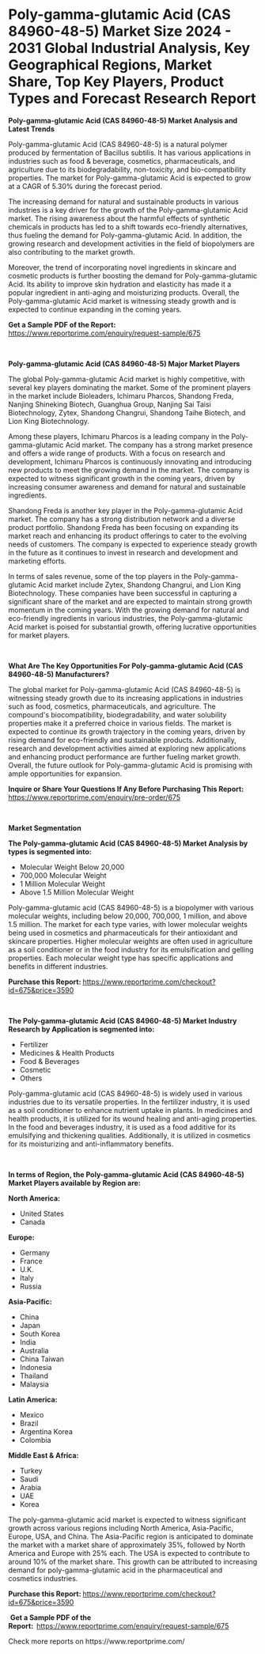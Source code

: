 <p><h1>Poly-gamma-glutamic Acid (CAS 84960-48-5) Market Size 2024 - 2031 Global Industrial Analysis, Key Geographical Regions, Market Share, Top Key Players, Product Types and Forecast Research Report</h1></p><p><strong>Poly-gamma-glutamic Acid (CAS 84960-48-5) Market Analysis and Latest Trends</strong></p>
<p><p>Poly-gamma-glutamic Acid (CAS 84960-48-5) is a natural polymer produced by fermentation of Bacillus subtilis. It has various applications in industries such as food & beverage, cosmetics, pharmaceuticals, and agriculture due to its biodegradability, non-toxicity, and bio-compatibility properties. The market for Poly-gamma-glutamic Acid is expected to grow at a CAGR of 5.30% during the forecast period.</p><p>The increasing demand for natural and sustainable products in various industries is a key driver for the growth of the Poly-gamma-glutamic Acid market. The rising awareness about the harmful effects of synthetic chemicals in products has led to a shift towards eco-friendly alternatives, thus fueling the demand for Poly-gamma-glutamic Acid. In addition, the growing research and development activities in the field of biopolymers are also contributing to the market growth.</p><p>Moreover, the trend of incorporating novel ingredients in skincare and cosmetic products is further boosting the demand for Poly-gamma-glutamic Acid. Its ability to improve skin hydration and elasticity has made it a popular ingredient in anti-aging and moisturizing products. Overall, the Poly-gamma-glutamic Acid market is witnessing steady growth and is expected to continue expanding in the coming years.</p></p>
<p><strong>Get a Sample PDF of the Report:&nbsp;</strong> <a href="https://www.reportprime.com/enquiry/request-sample/675">https://www.reportprime.com/enquiry/request-sample/675</a></p>
<p>&nbsp;</p>
<p><strong>Poly-gamma-glutamic Acid (CAS 84960-48-5) Major Market Players</strong></p>
<p><p>The global Poly-gamma-glutamic Acid market is highly competitive, with several key players dominating the market. Some of the prominent players in the market include Bioleaders, Ichimaru Pharcos, Shandong Freda, Nanjing Shineking Biotech, Guanghua Group, Nanjing Sai Taisi Biotechnology, Zytex, Shandong Changrui, Shandong Taihe Biotech, and Lion King Biotechnology.</p><p>Among these players, Ichimaru Pharcos is a leading company in the Poly-gamma-glutamic Acid market. The company has a strong market presence and offers a wide range of products. With a focus on research and development, Ichimaru Pharcos is continuously innovating and introducing new products to meet the growing demand in the market. The company is expected to witness significant growth in the coming years, driven by increasing consumer awareness and demand for natural and sustainable ingredients.</p><p>Shandong Freda is another key player in the Poly-gamma-glutamic Acid market. The company has a strong distribution network and a diverse product portfolio. Shandong Freda has been focusing on expanding its market reach and enhancing its product offerings to cater to the evolving needs of customers. The company is expected to experience steady growth in the future as it continues to invest in research and development and marketing efforts.</p><p>In terms of sales revenue, some of the top players in the Poly-gamma-glutamic Acid market include Zytex, Shandong Changrui, and Lion King Biotechnology. These companies have been successful in capturing a significant share of the market and are expected to maintain strong growth momentum in the coming years. With the growing demand for natural and eco-friendly ingredients in various industries, the Poly-gamma-glutamic Acid market is poised for substantial growth, offering lucrative opportunities for market players.</p></p>
<p>&nbsp;</p>
<p><strong>What Are The Key Opportunities For Poly-gamma-glutamic Acid (CAS 84960-48-5) Manufacturers?</strong></p>
<p><p>The global market for Poly-gamma-glutamic Acid (CAS 84960-48-5) is witnessing steady growth due to its increasing applications in industries such as food, cosmetics, pharmaceuticals, and agriculture. The compound's biocompatibility, biodegradability, and water solubility properties make it a preferred choice in various fields. The market is expected to continue its growth trajectory in the coming years, driven by rising demand for eco-friendly and sustainable products. Additionally, research and development activities aimed at exploring new applications and enhancing product performance are further fueling market growth. Overall, the future outlook for Poly-gamma-glutamic Acid is promising with ample opportunities for expansion.</p></p>
<p><strong>Inquire or Share Your Questions If Any Before Purchasing This Report:</strong> <a href="https://www.reportprime.com/enquiry/pre-order/675">https://www.reportprime.com/enquiry/pre-order/675</a></p>
<p>&nbsp;</p>
<p><strong>Market Segmentation</strong></p>
<p><strong>The Poly-gamma-glutamic Acid (CAS 84960-48-5) Market Analysis by types is segmented into:</strong></p>
<p><ul><li>Molecular Weight Below 20,000</li><li>700,000 Molecular Weight</li><li>1 Million Molecular Weight</li><li>Above 1.5 Million Molecular Weight</li></ul></p>
<p><p>Poly-gamma-glutamic acid (CAS 84960-48-5) is a biopolymer with various molecular weights, including below 20,000, 700,000, 1 million, and above 1.5 million. The market for each type varies, with lower molecular weights being used in cosmetics and pharmaceuticals for their antioxidant and skincare properties. Higher molecular weights are often used in agriculture as a soil conditioner or in the food industry for its emulsification and gelling properties. Each molecular weight type has specific applications and benefits in different industries.</p></p>
<p><strong>Purchase this Report:&nbsp;</strong><a href="https://www.reportprime.com/checkout?id=675&price=3590">https://www.reportprime.com/checkout?id=675&price=3590</a></p>
<p>&nbsp;</p>
<p><strong>The Poly-gamma-glutamic Acid (CAS 84960-48-5) Market Industry Research by Application is segmented into:</strong></p>
<p><ul><li>Fertilizer</li><li>Medicines & Health Products</li><li>Food & Beverages</li><li>Cosmetic</li><li>Others</li></ul></p>
<p><p>Poly-gamma-glutamic acid (CAS 84960-48-5) is widely used in various industries due to its versatile properties. In the fertilizer industry, it is used as a soil conditioner to enhance nutrient uptake in plants. In medicines and health products, it is utilized for its wound healing and anti-aging properties. In the food and beverages industry, it is used as a food additive for its emulsifying and thickening qualities. Additionally, it is utilized in cosmetics for its moisturizing and anti-inflammatory benefits.</p></p>
<p>&nbsp;</p>
<p><strong>In terms of Region, the Poly-gamma-glutamic Acid (CAS 84960-48-5) Market Players available by Region are:</strong></p>
<p>
    <p> <strong> North America: </strong>
        <ul>
            <li>United States</li>
            <li>Canada</li>
        </ul>
        </p> 
    <p> <strong> Europe: </strong>
        <ul>
            <li>Germany</li>
            <li>France</li>
            <li>U.K.</li>
            <li>Italy</li>
            <li>Russia</li>
        </ul>
        </p> 
    <p> <strong> Asia-Pacific: </strong>
        <ul>
            <li>China</li>
            <li>Japan</li>
            <li>South Korea</li>
            <li>India</li>
            <li>Australia</li>
            <li>China Taiwan</li>
            <li>Indonesia</li>
            <li>Thailand</li>
            <li>Malaysia</li>
        </ul>
        </p> 
    <p> <strong> Latin America: </strong>
        <ul>
            <li>Mexico</li>
            <li>Brazil</li>
            <li>Argentina Korea</li>
            <li>Colombia</li>
        </ul>
        </p> 
    <p> <strong> Middle East & Africa: </strong>
        <ul>
            <li>Turkey</li>
            <li>Saudi</li>
            <li>Arabia</li>
            <li>UAE</li>
            <li>Korea</li>
        </ul>
    </p>
    </p>
<p><p>The poly-gamma-glutamic acid market is expected to witness significant growth across various regions including North America, Asia-Pacific, Europe, USA, and China. The Asia-Pacific region is anticipated to dominate the market with a market share of approximately 35%, followed by North America and Europe with 25% each. The USA is expected to contribute to around 10% of the market share. This growth can be attributed to increasing demand for poly-gamma-glutamic acid in the pharmaceutical and cosmetics industries.</p></p>
<p><strong>Purchase this Report: </strong><a href="https://www.reportprime.com/checkout?id=675&price=3590">https://www.reportprime.com/checkout?id=675&price=3590</a></p>
<p>&nbsp;<strong>Get a Sample PDF of the Report:&nbsp;&nbsp;</strong><a href="https://www.reportprime.com/enquiry/request-sample/675">https://www.reportprime.com/enquiry/request-sample/675</a></p>
<p><strong></strong></p>
<p>Check more reports on https://www.reportprime.com/</p>